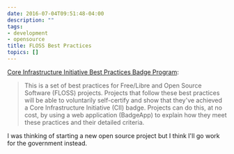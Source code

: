 ```yaml
---
date: 2016-07-04T09:51:48-04:00
description: ""
tags:
- development
- opensource
title: FLOSS Best Practices
topics: []
---
```


[Core Infrastructure Initiative Best Practices Badge Program](https://github.com/linuxfoundation/cii-best-practices-badge/blob/master/doc/criteria.md):

> This is a set of best practices for Free/Libre and Open Source Software
> (FLOSS) projects. Projects that follow these best practices will be able to
> voluntarily self-certify and show that they've achieved a Core Infrastructure
> Initiative (CII) badge. Projects can do this, at no cost, by using a web
> application (BadgeApp) to explain how they meet these practices and their
> detailed criteria.

I was thinking of starting a new open source project but I think I'll go work
for the government instead.

